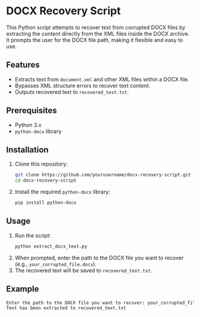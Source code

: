 # DOCX Recovery Script

This Python script attempts to recover text from corrupted DOCX files by extracting the content directly from the XML files inside the DOCX archive. It prompts the user for the DOCX file path, making it flexible and easy to use.

## Features
- Extracts text from `document.xml` and other XML files within a DOCX file.
- Bypasses XML structure errors to recover text content.
- Outputs recovered text to `recovered_text.txt`.

## Prerequisites

- Python 3.x
- `python-docx` library

## Installation

1. Clone this repository:
    ```bash
    git clone https://github.com/yourusername/docx-recovery-script.git
    cd docx-recovery-script
    ```

2. Install the required `python-docx` library:
    ```bash
    pip install python-docx
    ```

## Usage

1. Run the script:
    ```bash
    python extract_docx_text.py
    ```
2. When prompted, enter the path to the DOCX file you want to recover (e.g., `your_corrupted_file.docx`).
3. The recovered text will be saved to `recovered_text.txt`.

## Example

```bash
Enter the path to the DOCX file you want to recover: your_corrupted_file.docx
Text has been extracted to recovered_text.txt
